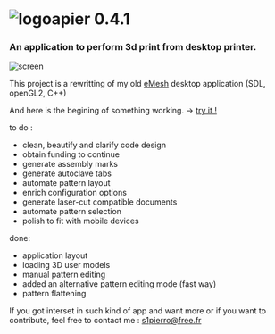 # ![logo](https://github.com/s1pierro/Papier/blob/master/paperseed-icon.png "Papier logo")apier 0.4.1 
### An application to perform 3d print from desktop printer.

![screen](https://github.com/s1pierro/Papier/blob/master/Papier-sreen.jpg "Papier screenshot")



This project is a rewritting of my old [eMesh](https://www.youtube.com/watch?v=Rcpjqd3NSTE "eMesh") desktop application (SDL, openGL2, C++)

And here is the begining of something working. -> [try it !](https://s1pierro.github.io/Papier/)


to do :
 - clean, beautify and clarify code design
 - obtain funding to continue
 - generate assembly marks
 - generate autoclave tabs
 - automate pattern layout
 - enrich configuration options
 - generate laser-cut compatible documents
 - automate pattern selection
 - polish to fit with mobile devices

done:

 - application layout
 - loading 3D user models
 - manual pattern editing
 - added an alternative pattern editing mode (fast way) 
 - pattern flattening
 
If you got interset in such kind of app and want more or if you want to contribute, feel free to contact me : s1pierro@free.fr


	 

